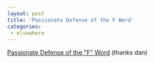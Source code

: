 ```yaml
---
layout: post
title: 'Passionate Defense of the F Word'
categories:
 - elsewhere
---
```



<a href="http://www.utne.com/webwatch/2003_91/news/10728-1.html">Passionate Defense of the "F" Word</a> (thanks dan)
